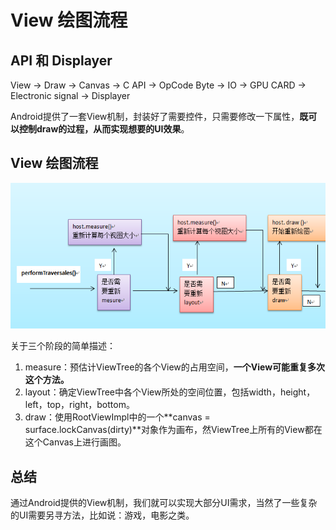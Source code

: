 # View 绘图流程

## API 和 Displayer

View -> Draw -> Canvas -> C API -> OpCode Byte -> IO -> GPU CARD -> Electronic signal -> Displayer

Android提供了一套View机制，封装好了需要控件，只需要修改一下属性，**既可以控制draw的过程，从而实现想要的UI效果**。

## View 绘图流程

![View 绘图流程](7aefe653-644b-433c-95a4-b78846f1c71b.jpg)

关于三个阶段的简单描述：

1. measure：预估计ViewTree的各个View的占用空间，**一个View可能重复多次这个方法。**
2. layout：确定ViewTree中各个View所处的空间位置，包括width，height，left，top，right，bottom。
3. draw：使用RootViewImpl中的一个**canvas = surface.lockCanvas(dirty)**对象作为画布，然ViewTree上所有的View都在这个Canvas上进行画图。

## 总结

通过Android提供的View机制，我们就可以实现大部分UI需求，当然了一些复杂的UI需要另寻方法，比如说：游戏，电影之类。